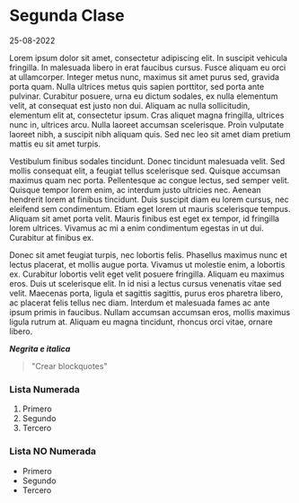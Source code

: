 # Segunda Clase

25-08-2022

Lorem ipsum dolor sit amet, consectetur adipiscing elit. In suscipit vehicula fringilla. In malesuada libero in erat faucibus cursus. Fusce aliquam eu orci at ullamcorper. Integer metus nunc, maximus sit amet purus sed, gravida porta quam. Nulla ultrices metus quis sapien porttitor, sed porta ante pulvinar. Curabitur posuere, urna eu dictum sodales, ex nulla elementum velit, at consequat est justo non dui. Aliquam ac nulla sollicitudin, elementum elit at, consectetur ipsum. Cras aliquet magna fringilla, ultrices nunc in, ultrices arcu. Nulla laoreet accumsan scelerisque. Proin vulputate laoreet nibh, a suscipit nibh aliquam quis. Sed nec leo sit amet diam pretium mattis eu sit amet turpis.

Vestibulum finibus sodales tincidunt. Donec tincidunt malesuada velit. Sed mollis consequat elit, a feugiat tellus scelerisque sed. Quisque accumsan maximus quam nec porta. Pellentesque ac congue lectus, sed semper velit. Quisque tempor lorem enim, ac interdum justo ultricies nec. Aenean hendrerit lorem at finibus tincidunt. Duis suscipit diam eu lorem cursus, nec eleifend sem condimentum. Etiam eget lorem ut mauris scelerisque tempus. Aliquam sit amet porta velit. Mauris finibus est eget ex tempor, id fringilla lorem ultrices. Vivamus ac mi a enim condimentum egestas in ut dui. Curabitur at finibus ex.

Donec sit amet feugiat turpis, nec lobortis felis. Phasellus maximus nunc et lectus placerat, et mollis augue porta. Vivamus ut molestie enim, a lobortis ex. Curabitur lobortis velit eget velit posuere fringilla. Aliquam eu maximus eros. Duis ut scelerisque elit. In id nisi a lectus cursus venenatis vitae sed velit. Maecenas porta, ligula et sagittis sagittis, purus eros pharetra libero, ac placerat felis tellus nec diam. Interdum et malesuada fames ac ante ipsum primis in faucibus. Nullam accumsan accumsan eros, mollis maximus ligula rutrum at. Aliquam eu magna tincidunt, rhoncus orci vitae, ornare libero.

***Negrita e italica***

> "Crear blockquotes"

### Lista Numerada

1. Primero
2. Segundo
3. Tercero

### Lista NO Numerada

- Primero
- Segundo
- Tercero
